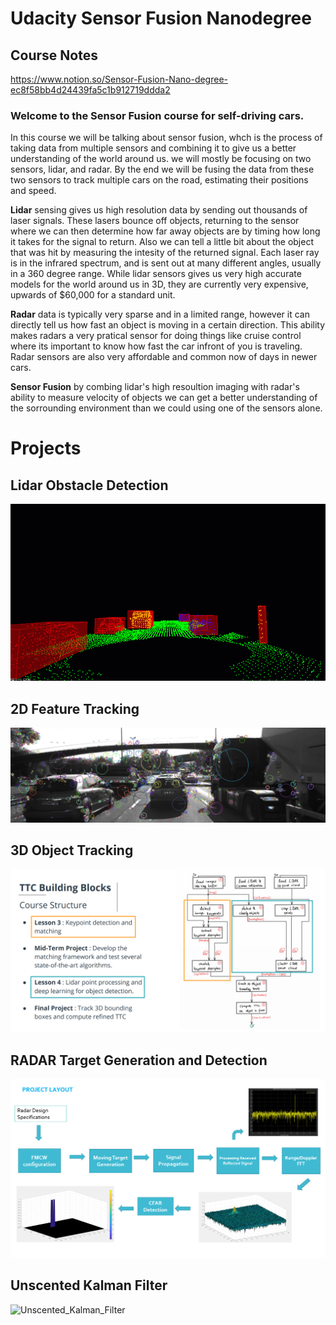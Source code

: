 # Udacity Sensor Fusion Nanodegree 

## Course Notes 
https://www.notion.so/Sensor-Fusion-Nano-degree-ec8f58bb4d24439fa5c1b912719ddda2

### Welcome to the Sensor Fusion course for self-driving cars.

In this course we will be talking about sensor fusion, whch is the process of taking data from multiple sensors and combining it to give us a better understanding of the world around us. we will mostly be focusing on two sensors, lidar, and radar. By the end we will be fusing the data from these two sensors to track multiple cars on the road, estimating their positions and speed.

**Lidar** sensing gives us high resolution data by sending out thousands of laser signals. These lasers bounce off objects, returning to the sensor where we can then determine how far away objects are by timing how long it takes for the signal to return. Also we can tell a little bit about the object that was hit by measuring the intesity of the returned signal. Each laser ray is in the infrared spectrum, and is sent out at many different angles, usually in a 360 degree range. While lidar sensors gives us very high accurate models for the world around us in 3D, they are currently very expensive, upwards of $60,000 for a standard unit.

**Radar** data is typically very sparse and in a limited range, however it can directly tell us how fast an object is moving in a certain direction. This ability makes radars a very pratical sensor for doing things like cruise control where its important to know how fast the car infront of you is traveling. Radar sensors are also very affordable and common now of days in newer cars.

**Sensor Fusion** by combing lidar's high resoultion imaging with radar's ability to measure velocity of objects we can get a better understanding of the sorrounding environment than we could using one of the sensors alone.

# Projects

## Lidar Obstacle Detection

![Lidar Clustering](https://github.com/MuhammadKA/Sensor-Fusion-ND/blob/master/1-%20Lidar%20Obstacle%20Detection/ObstacleDetectionFPS.gif)

## 2D Feature Tracking

![2D Feature Tracking](https://github.com/MuhammadKA/Sensor-Fusion-ND/blob/master/2-%20Camera:%202D%20Feature%20Matching/images/keypoints.png)

## 3D Object Tracking

![3D Object Tracking](https://github.com/MuhammadKA/Sensor-Fusion-ND/blob/master/2-%20Camera:%203D%20Object%20Tracking/course_code_structure.png)

## RADAR Target Generation and Detection

![RADAR Target Generation and Detection](https://github.com/yosoufe/SFND_RADAR/raw/master/project_layout.png)

## Unscented Kalman Filter

![Unscented_Kalman_Filter](https://github.com/MuhammadKA/Sensor-Fusion-ND/blob/master/4-%20Unscented%20Kalman%20Filter/media/ukf_highway_tracked.gif)


